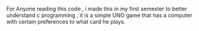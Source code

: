 For Anyone reading this code , i made this in my first semester to better understand c programming , it is a simple UNO game that has a computer with certain preferences to what card he plays.
